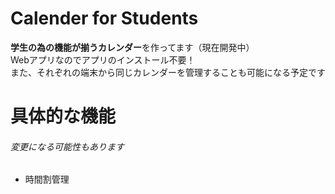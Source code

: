 # Calender for Students
**学生の為の機能が揃うカレンダー**を作ってます（現在開発中）<br />
Webアプリなのでアプリのインストール不要！<br />
また、それぞれの端末から同じカレンダーを管理することも可能になる予定です

# 具体的な機能
###### 変更になる可能性もあります
* 時間割管理
